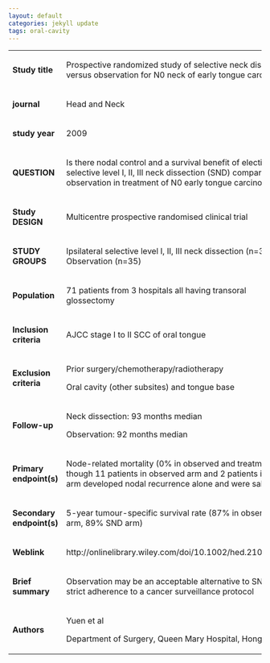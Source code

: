 ```yaml
---
layout: default
categories: jekyll update
tags: oral-cavity
---
```


<table class="table table-dark">
    <tbody>
        <tr>
            <td>
                <p>
                    <strong>Study title</strong>
                </p>
            </td>
            <td>
                <p>
                    Prospective randomized study of selective neck dissection
                    versus observation for N0 neck of early tongue carcinoma
                </p>
            </td>
        </tr>
        <tr>
            <td>
                <p>
                    <strong>journal</strong>
                </p>
            </td>
            <td>
                <p>
                    Head and Neck
                </p>
            </td>
        </tr>
        <tr>
            <td>
                <p>
                    <strong>study year</strong>
                </p>
            </td>
            <td>
                <p>
                    2009
                </p>
            </td>
        </tr>
        <tr>
            <td>
                <p>
                    <strong>QUESTION</strong>
                </p>
            </td>
            <td>
                <p>
                    Is there nodal control and a survival benefit of elective
                    selective level I, II, III neck dissection (SND) compared
                    with observation in treatment of N0 early tongue carcinoma?
                </p>
            </td>
        </tr>
        <tr>
            <td>
                <p>
                    <strong>Study DESIGN</strong>
                </p>
            </td>
            <td>
                <p>
                    Multicentre prospective randomised clinical trial
                </p>
            </td>
        </tr>
        <tr>
            <td>
                <p>
                    <strong>STUDY GROUPS</strong>
                </p>
            </td>
            <td>
                <p>
                    Ipsilateral selective level I, II, III neck dissection
                    (n=36) vs Observation (n=35)
                </p>
            </td>
        </tr>
        <tr>
            <td>
                <p>
                    <strong>Population</strong>
                </p>
            </td>
            <td>
                <p>
                    71 patients from 3 hospitals all having transoral
                    glossectomy
                </p>
            </td>
        </tr>
        <tr>
            <td>
                <p>
                    <strong>Inclusion criteria</strong>
                </p>
            </td>
            <td>
                <p>
                    AJCC stage I to II SCC of oral tongue
                </p>
            </td>
        </tr>
        <tr>
            <td>
                <p>
                    <strong>Exclusion criteria</strong>
                </p>
            </td>
            <td>
                <p>
                    Prior surgery/chemotherapy/radiotherapy
                </p>
                <p>
                    Oral cavity (other subsites) and tongue base
                </p>
            </td>
        </tr>
        <tr>
            <td>
                <p>
                    <strong>Follow-up</strong>
                </p>
            </td>
            <td>
                <p>
                    Neck dissection: 93 months median
                </p>
                <p>
                    Observation: 92 months median
                </p>
            </td>
        </tr>
        <tr>
            <td>
                <p>
                    <strong>Primary endpoint(s)</strong>
                </p>
            </td>
            <td>
                <p>
                    Node-related mortality (0% in observed and treatment,
                    though 11 patients in observed arm and 2 patients in SND
                    arm developed nodal recurrence alone and were salvaged)
                </p>
            </td>
        </tr>
        <tr>
            <td>
                <p>
                    <strong>Secondary endpoint(s)</strong>
                </p>
            </td>
            <td>
                <p>
                    5-year tumour-specific survival rate (87% in observation
                    arm, 89% SND arm)
                </p>
            </td>
        </tr>
        <tr>
            <td>
                <p>
                    <strong>Weblink</strong>
                </p>
            </td>
            <td>
                <p>
                    http://onlinelibrary.wiley.com/doi/10.1002/hed.21033/epdf
                </p>
            </td>
        </tr>
        <tr>
            <td>
                <p>
                    <strong>Brief summary</strong>
                </p>
            </td>
            <td>
                <p>
                    Observation may be an acceptable alternative to SND if
                    strict adherence to a cancer surveillance protocol
                </p>
            </td>
        </tr>
        <tr>
            <td>
                <p>
                    <strong>Authors</strong>
                </p>
            </td>
            <td>
                <p>
                    Yuen et al
                </p>
                <p>
                    Department of Surgery, Queen Mary Hospital, Hong Kong
                </p>
            </td>
        </tr>
    </tbody>
</table>

